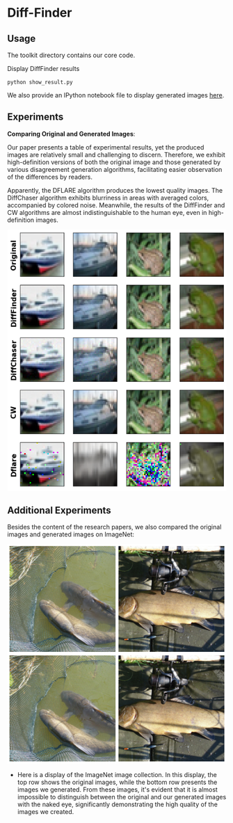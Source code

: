 # Diff-Finder

## Usage

The toolkit directory contains our core code.

Display DiffFinder results

```
python show_result.py
```

We also provide an IPython notebook file to display generated images [here](./show_result.ipynb).

## Experiments

**Comparing Original and Generated Images**:

Our paper presents a table of experimental results, yet the produced images are relatively small and challenging to discern. Therefore, we exhibit high-definition versions of both the original image and those generated by various disagreement generation algorithms, facilitating easier observation of the differences by readers. 

Apparently, the DFLARE algorithm produces the lowest quality images. The DiffChaser algorithm exhibits blurriness in areas with averaged colors, accompanied by colored noise. Meanwhile, the results of the DiffFinder and CW algorithms are almost indistinguishable to the human eye, even in high-definition images.

![Alt text](compare.png)


## Additional Experiments
Besides the content of the research papers, we also compared the original images and generated images on ImageNet:

![Alt text](df_resnext101.png)

- Here is a display of the ImageNet image collection. In this display, the top row shows the original images, while the bottom row presents the images we generated. From these images, it's evident that it is almost impossible to distinguish between the original and our generated images with the naked eye, significantly demonstrating the high quality of the images we created.



